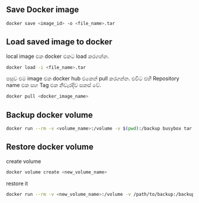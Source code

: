 ## Save Docker image
```bash
docker save <image_id> -o <file_name>.tar
```

## Load saved image to docker
local image එක docker එකට load කරගන්න.
```bash
docker load -i <file_name>.tar
```

පසුව එම image එක docker hub එකෙන් pull කරගන්න. එවිට එහි Repository name  එක සහ Tag එක නිවැරදිව සකස් වේ.
```bash
docker pull <docker_image_name>
```

## Backup docker volume
```bash
docker run --rm -v <volume_name>:/volume -v $(pwd):/backup busybox tar cvf /backup/volume-backup.tar /volume
```

## Restore docker volume
create volume
```bash
docker volume create <new_volume_name>
```

restore it
```bash
docker run --rm -v <new_volume_name>:/volume -v /path/to/backup:/backup busybox tar xvf /backup/volume-backup.tar -C /volume
```
